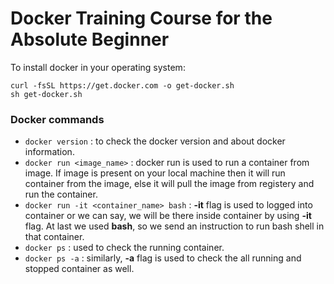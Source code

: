 # Docker Training Course for the Absolute Beginner

To install docker in your operating system:

```shell
curl -fsSL https://get.docker.com -o get-docker.sh
sh get-docker.sh
```

### Docker commands

- `docker version` : to check the docker version and about docker information.
- `docker run <image_name>` : docker run is used to run a container from image. If image is present on your local machine then it will run container from the image, else it will pull the image from registery and run the container.
- `docker run -it <container_name> bash` : **-it** flag is used to logged into container or we can say, we will be there inside container by using **-it** flag. At last we used **bash**, so we send an instruction to run bash shell in that container.
- `docker ps` : used to check the running container.
- `docker ps -a` : similarly, **-a** flag is used to check the all running and stopped container as well.
